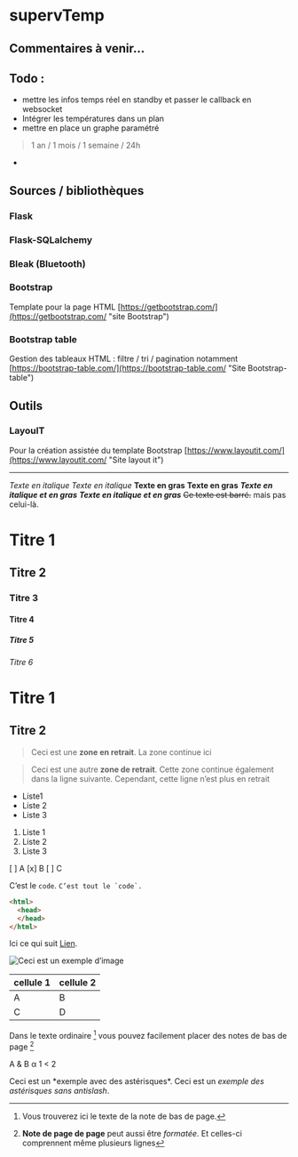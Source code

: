 # supervTemp

## Commentaires à venir...

## Todo :
- mettre les infos temps réel en standby et passer le callback en websocket
- Intégrer les températures dans un plan
- mettre en place un graphe paramétré 
> 1 an / 1 mois / 1 semaine / 24h
- 

## Sources / bibliothèques
### Flask

### Flask-SQLalchemy

### Bleak (Bluetooth)

### Bootstrap
Template pour la page HTML
[https://getbootstrap.com/](https://getbootstrap.com/ "site Bootstrap")

### Bootstrap table
Gestion des tableaux HTML : filtre / tri / pagination notamment
[https://bootstrap-table.com/](https://bootstrap-table.com/ "Site Bootstrap-table")

## Outils
### LayouIT
Pour la création assistée du template Bootstrap
[https://www.layoutit.com/](https://www.layoutit.com/ "Site layout it")


----

*Texte en italique*
_Texte en italique_
**Texte en gras**
__Texte en gras__
***Texte en italique et en gras***
___Texte en italique et en gras___
~~Ce texte est barré.~~ mais pas celui-là.
#  Titre 1
## Titre 2
###  Titre 3
#### Titre 4
#####  Titre 5
###### Titre 6

Titre 1
=
Titre 2
-

>Ceci est une **zone en retrait**.
>La zone continue ici

>Ceci est une autre **zone de retrait**.
Cette zone continue également dans la ligne suivante.
Cependant, cette ligne n’est plus en retrait

- Liste1
- Liste 2
- Liste 3

1. Liste 1
2. Liste 2
3. Liste 3

[ ] A
[x] B
[ ] C

C’est le `code`.
``C’est tout le `code`.``

```html
<html>
  <head>
  </head>
</html>
```

Ici ce qui suit [Lien](https://example.com/ "titre de lien optionnel").

![Ceci est un exemple d’image](https://example.com/bild.jpg)

|cellule 1|cellule 2|
|--------|--------|
|    A    |    B    |
|    C    |    D    |

Dans le texte ordinaire [^1] vous pouvez facilement placer des notes de bas de page [^2]
[^1]: Vous trouverez ici le texte de la note de bas de page.
 [^2]: **Note de page de page** peut aussi être *formatée*.
Et celles-ci comprennent même plusieurs lignes

A & B
&alpha;
1 < 2
<p>

Ceci est un \*exemple avec des astérisques\*.
Ceci est un *exemple des astérisques sans antislash*.
